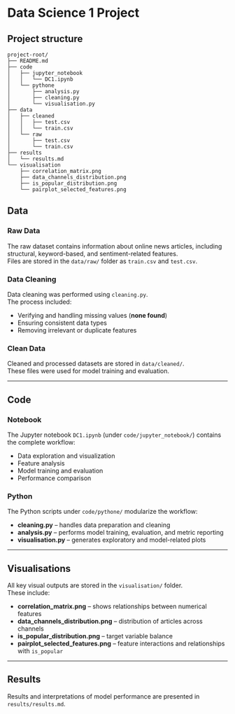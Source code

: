 # Data Science 1 Project

## Project structure

```plaintext
project-root/
├── README.md
├── code
│   ├── jupyter_notebook
│   │   └── DC1.ipynb
│   └── pythone
│       ├── analysis.py
│       ├── cleaning.py
│       └── visualisation.py
├── data
│   ├── cleaned
│   │   ├── test.csv
│   │   └── train.csv
│   └── raw
│       ├── test.csv
│       └── train.csv
├── results
│   └── results.md
└── visualisation
    ├── correlation_matrix.png
    ├── data_channels_distribution.png
    ├── is_popular_distribution.png
    └── pairplot_selected_features.png
```
## Data

### Raw Data
The raw dataset contains information about online news articles, including structural, keyword-based, and sentiment-related features.  
Files are stored in the `data/raw/` folder as `train.csv` and `test.csv`.

### Data Cleaning
Data cleaning was performed using `cleaning.py`.  
The process included:
- Verifying and handling missing values (**none found**)
- Ensuring consistent data types
- Removing irrelevant or duplicate features

### Clean Data
Cleaned and processed datasets are stored in `data/cleaned/`.  
These files were used for model training and evaluation.

---

## Code

### Notebook
The Jupyter notebook `DC1.ipynb` (under `code/jupyter_notebook/`) contains the complete workflow:
- Data exploration and visualization  
- Feature analysis  
- Model training and evaluation  
- Performance comparison  

### Python
The Python scripts under `code/pythone/` modularize the workflow:
- **cleaning.py** – handles data preparation and cleaning  
- **analysis.py** – performs model training, evaluation, and metric reporting  
- **visualisation.py** – generates exploratory and model-related plots  

---

## Visualisations
All key visual outputs are stored in the `visualisation/` folder.  
These include:
- **correlation_matrix.png** – shows relationships between numerical features  
- **data_channels_distribution.png** – distribution of articles across channels  
- **is_popular_distribution.png** – target variable balance  
- **pairplot_selected_features.png** – feature interactions and relationships with `is_popular`  

---

## Results
Results and interpretations of model performance are presented in `results/results.md`. 
